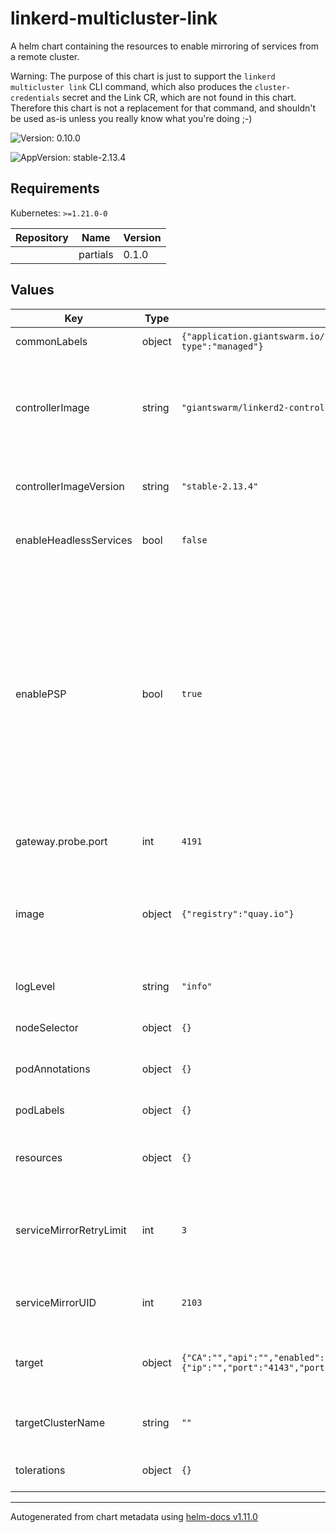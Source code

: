 # linkerd-multicluster-link

A helm chart containing the resources to enable mirroring
of services from a remote cluster.

Warning: The purpose of this chart is just to support the `linkerd
multicluster link` CLI command, which also produces the
`cluster-credentials` secret and the Link CR, which are not found in this
chart. Therefore this chart is not a replacement for that command, and
shouldn't be used as-is unless you really know what you're doing ;-)

![Version: 0.10.0](https://img.shields.io/badge/Version-0.10.0-informational?style=flat-square)

![AppVersion: stable-2.13.4](https://img.shields.io/badge/AppVersion-stable--2.13.4-informational?style=flat-square)

## Requirements

Kubernetes: `>=1.21.0-0`

| Repository | Name | Version |
|------------|------|---------|
|  | partials | 0.1.0 |

## Values

| Key | Type | Default | Description |
|-----|------|---------|-------------|
| commonLabels | object | `{"application.giantswarm.io/team":"cabbage","giantswarm.io/service-type":"managed"}` | Labels to apply to all resources |
| controllerImage | string | `"giantswarm/linkerd2-controller"` | Docker image for the Service mirror component (uses the Linkerd controller image) |
| controllerImageVersion | string | `"stable-2.13.4"` | Tag for the Service Mirror container Docker image |
| enableHeadlessServices | bool | `false` | Toggle support for mirroring headless services |
| enablePSP | bool | `true` | Create RoleBindings to associate ServiceAccount of target cluster Service Mirror to the control plane PSP resource. This requires that `enabledPSP` is set to true on the extension and control plane install. Note PSP has been deprecated since k8s v1.21 |
| gateway.probe.port | int | `4191` | The port used for liveliness probing |
| image | object | `{"registry":"quay.io"}` | Registry switch Do not overwrite this as it is automatically set based on the installation region |
| logLevel | string | `"info"` | Log level for the Multicluster components |
| nodeSelector | object | `{}` | Node selectors for the Service mirror pod |
| podAnnotations | object | `{}` | Additional annotations to add to all pods |
| podLabels | object | `{}` | Additional labels to add to all pods |
| resources | object | `{}` | Resources for the Service mirror container |
| serviceMirrorRetryLimit | int | `3` | Number of times update from the remote cluster is allowed to be requeued (retried) |
| serviceMirrorUID | int | `2103` | User id under which the Service Mirror shall be ran |
| target | object | `{"CA":"","api":"","enabled":false,"gateway":{"ip":"","port":"4143","portProbe":"4191"},"token":""}` | Settings needed in order to enable the link to watch services |
| targetClusterName | string | `""` | Name of the target cluster that's going to be linked |
| tolerations | object | `{}` | Tolerations for the Service mirror pod |

----------------------------------------------
Autogenerated from chart metadata using [helm-docs v1.11.0](https://github.com/norwoodj/helm-docs/releases/v1.11.0)
